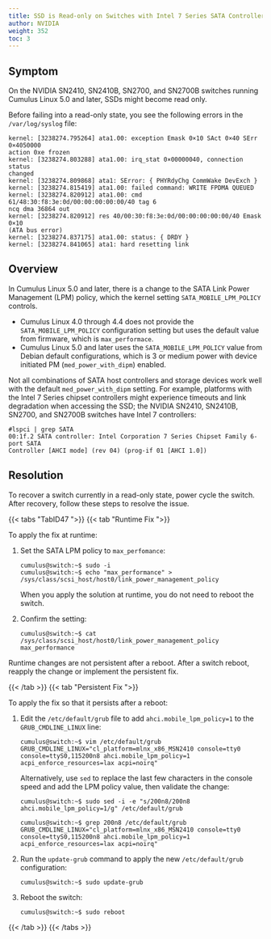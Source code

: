 ```yaml
---
title: SSD is Read-only on Switches with Intel 7 Series SATA Controllers
author: NVIDIA
weight: 352
toc: 3
---
```


## Symptom

On the NVIDIA SN2410, SN2410B, SN2700, and SN2700B switches running Cumulus Linux 5.0 and later, SSDs might become read only.

Before failing into a read-only state, you see the following errors in the `/var/log/syslog` file:

```
kernel: [3238274.795264] ata1.00: exception Emask 0×10 SAct 0×40 SErr 0×4050000
action 0xe frozen
kernel: [3238274.803288] ata1.00: irq_stat 0×00000040, connection status
changed
kernel: [3238274.809868] ata1: SError: { PHYRdyChg CommWake DevExch }
kernel: [3238274.815419] ata1.00: failed command: WRITE FPDMA QUEUED
kernel: [3238274.820912] ata1.00: cmd 61/48:30:f8:3e:0d/00:00:00:00:00/40 tag 6
ncq dma 36864 out
kernel: [3238274.820912] res 40/00:30:f8:3e:0d/00:00:00:00:00/40 Emask 0×10
(ATA bus error)
kernel: [3238274.837175] ata1.00: status: { DRDY }
kernel: [3238274.841065] ata1: hard resetting link 
```

## Overview

In Cumulus Linux 5.0 and later, there is a change to the SATA Link Power Management (LPM) policy, which the kernel setting `SATA_MOBILE_LPM_POLICY` controls.
- Cumulus Linux 4.0 through 4.4 does not provide the `SATA_MOBILE_LPM_POLICY` configuration setting but uses the default value from firmware, which is `max_performace`.
- Cumulus Linux 5.0 and later uses the `SATA_MOBILE_LPM_POLICY` value from Debian default configurations, which is 3 or medium power with device initiated PM (`med_power_with_dipm`) enabled.

Not all combinations of SATA host controllers and storage devices work well with the default `med_power_with_dipm` setting. For example, platforms with the Intel 7 Series chipset controllers might experience timeouts and link degradation when accessing the SSD; the NVIDIA SN2410, SN2410B, SN2700, and SN2700B switches have Intel 7 controllers:

```
#lspci | grep SATA 
00:1f.2 SATA controller: Intel Corporation 7 Series Chipset Family 6-port SATA
Controller [AHCI mode] (rev 04) (prog-if 01 [AHCI 1.0])
```

## Resolution

To recover a switch currently in a read-only state, power cycle the switch. After recovery, follow these steps to resolve the issue.

{{< tabs "TabID47 ">}}
{{< tab "Runtime Fix ">}}

To apply the fix at runtime:

1. Set the SATA LPM policy to `max_perfomance`:

   ```
   cumulus@switch:~$ sudo -i
   cumulus@switch:~$ echo "max_performance" > /sys/class/scsi_host/host0/link_power_management_policy
   ```

    When you apply the solution at runtime, you do not need to reboot the switch.

2. Confirm the setting:

   ```
   cumulus@switch:~$ cat /sys/class/scsi_host/host0/link_power_management_policy
   max_performance
   ```

Runtime changes are not persistent after a reboot. After a switch reboot, reapply the change or implement the persistent fix.

{{< /tab >}}
{{< tab "Persistent Fix ">}}

To apply the fix so that it persists after a reboot:

1. Edit the `/etc/default/grub` file to add `ahci.mobile_lpm_policy=1` to the `GRUB_CMDLINE_LINUX` line:

   ```
   cumulus@switch:~$ vim /etc/default/grub
   GRUB_CMDLINE_LINUX="cl_platform=mlnx_x86_MSN2410 console=tty0 console=ttyS0,115200n8 ahci.mobile_lpm_policy=1 acpi_enforce_resources=lax acpi=noirq"
   ```

   Alternatively, use `sed` to replace the last few characters in the console speed and add the LPM policy value, then validate the change:

   ```
   cumulus@switch:~$ sudo sed -i -e "s/200n8/200n8 ahci.mobile_lpm_policy=1/g" /etc/default/grub
   ```

   ```
   cumulus@switch:~$ grep 200n8 /etc/default/grub
   GRUB_CMDLINE_LINUX="cl_platform=mlnx_x86_MSN2410 console=tty0 console=ttyS0,115200n8 ahci.mobile_lpm_policy=1 acpi_enforce_resources=lax acpi=noirq"
   ```

2. Run the `update-grub` command to apply the new `/etc/default/grub` configuration:

   ```
   cumulus@switch:~$ sudo update-grub
   ```

3. Reboot the switch:

   ```
   cumulus@switch:~$ sudo reboot
   ```

{{< /tab >}}
{{< /tabs >}}

